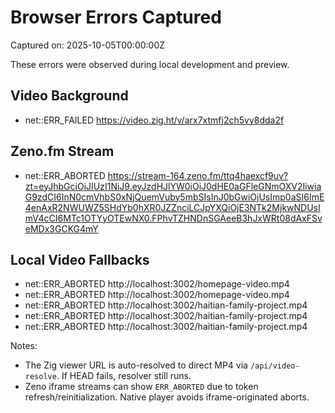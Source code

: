 # Browser Errors Captured

Captured on: 2025-10-05T00:00:00Z

These errors were observed during local development and preview.

## Video Background
- net::ERR_FAILED https://video.zig.ht/v/arx7xtmfj2ch5vy8dda2f

## Zeno.fm Stream
- net::ERR_ABORTED https://stream-164.zeno.fm/ttq4haexcf9uv?zt=eyJhbGciOiJIUzI1NiJ9.eyJzdHJlYW0iOiJ0dHE0aGFleGNmOXV2IiwiaG9zdCI6InN0cmVhbS0xNjQuemVuby5mbSIsInJ0bGwiOjUsImp0aSI6ImE4enAxR2NWUWZ5SHdYb0hXR0JZZnciLCJpYXQiOjE3NTk2MjkwNDUsImV4cCI6MTc1OTYyOTEwNX0.FPhvTZHNDnSGAeeB3hJxWRt08dAxFSveMDx3GCKG4mY

## Local Video Fallbacks
- net::ERR_ABORTED http://localhost:3002/homepage-video.mp4
- net::ERR_ABORTED http://localhost:3002/homepage-video.mp4
- net::ERR_ABORTED http://localhost:3002/haitian-family-project.mp4
- net::ERR_ABORTED http://localhost:3002/haitian-family-project.mp4
- net::ERR_ABORTED http://localhost:3002/haitian-family-project.mp4

Notes:
- The Zig viewer URL is auto-resolved to direct MP4 via `/api/video-resolve`. If HEAD fails, resolver still runs.
- Zeno iframe streams can show `ERR_ABORTED` due to token refresh/reinitialization. Native player avoids iframe-originated aborts.